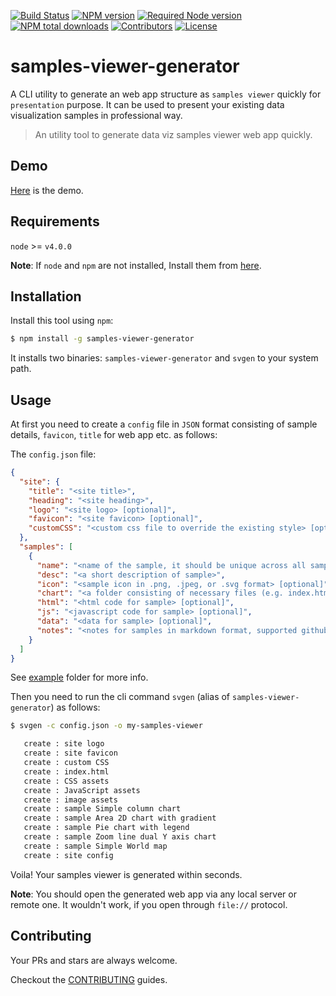 [![Build Status](https://travis-ci.org/rousan/samples-viewer-generator.svg?branch=develop)](https://travis-ci.org/rousan/samples-viewer-generator)
[![NPM version](https://img.shields.io/npm/v/samples-viewer-generator.svg)](https://www.npmjs.com/package/samples-viewer-generator)
[![Required Node version](https://img.shields.io/node/v/samples-viewer-generator.svg)](https://www.npmjs.com/package/samples-viewer-generator)
[![NPM total downloads](https://img.shields.io/npm/dt/samples-viewer-generator.svg)](https://www.npmjs.com/package/samples-viewer-generator)
[![Contributors](https://img.shields.io/github/contributors/rousan/samples-viewer-generator.svg)](https://github.com/rousan/samples-viewer-generator/graphs/contributors)
[![License](https://img.shields.io/github/license/rousan/samples-viewer-generator.svg)](https://github.com/rousan/samples-viewer-generator/blob/master/LICENSE)

# samples-viewer-generator

A CLI utility to generate an web app structure as `samples viewer` quickly for `presentation` purpose. It
can be used to present your existing data visualization samples in professional way.

> An utility tool to generate data viz samples viewer web app quickly.

## Demo

[Here](http://rousan.io/samples-viewer-generator/) is the demo.

## Requirements

`node` >= `v4.0.0`

**Note**: If `node` and `npm` are not installed, Install them from [here](https://nodejs.org/en/download/).

## Installation

Install this tool using `npm`:

```bash
$ npm install -g samples-viewer-generator
```

It installs two binaries: `samples-viewer-generator` and `svgen` to your system path.

## Usage

At first you need to create a `config` file in `JSON` format consisting of sample details,
`favicon`, `title` for web app etc. as follows:

The `config.json` file:

```json
{
  "site": {
    "title": "<site title>",
    "heading": "<site heading>",
    "logo": "<site logo> [optional]",
    "favicon": "<site favicon> [optional]",
    "customCSS": "<custom css file to override the existing style> [optional]"
  },
  "samples": [
    {
      "name": "<name of the sample, it should be unique across all samples>",
      "desc": "<a short description of sample>",
      "icon": "<sample icon in .png, .jpeg, or .svg format> [optional]",
      "chart": "<a folder consisting of necessary files (e.g. index.html, js codes) to render the chart on an iframe>",
      "html": "<html code for sample> [optional]",
      "js": "<javascript code for sample> [optional]",
      "data": "<data for sample> [optional]",
      "notes": "<notes for samples in markdown format, supported github flavoured markdown(gfm)> [optional]"
    }
  ]
}
```

See [example](https://github.com/rousan/samples-viewer-generator/tree/master/example) folder for more info.

Then you need to run the cli command `svgen` (alias of `samples-viewer-generator`) as follows:

```bash
$ svgen -c config.json -o my-samples-viewer

   create : site logo
   create : site favicon
   create : custom CSS
   create : index.html
   create : CSS assets
   create : JavaScript assets
   create : image assets
   create : sample Simple column chart
   create : sample Area 2D chart with gradient
   create : sample Pie chart with legend
   create : sample Zoom line dual Y axis chart
   create : sample Simple World map
   create : site config

```

Voila! Your samples viewer is generated within seconds.

**Note**: You should open the generated web app via any local server or remote one. It wouldn't work, if
you open through
 `file://` protocol.

## Contributing

Your PRs and stars are always welcome.

Checkout the [CONTRIBUTING](https://github.com/rousan/samples-viewer-generator/blob/master/CONTRIBUTING.md) guides.